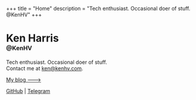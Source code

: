 +++
title = "Home"
description = "Tech enthusiast. Occasional doer of stuff. @KenHV"
+++

<h1 style="margin-bottom:0">Ken Harris</h1>
<h2 style="margin:0 0 20px;font-size:1rem">@KenHV</h2>

Tech enthusiast. Occasional doer of stuff.\
Contact me at [ken@kenhv.com](mailto:ken@kenhv.com).

[My blog 🡒](/blog)

[GitHub](https://github.com) | [Telegram](https://t.me/KenHV)